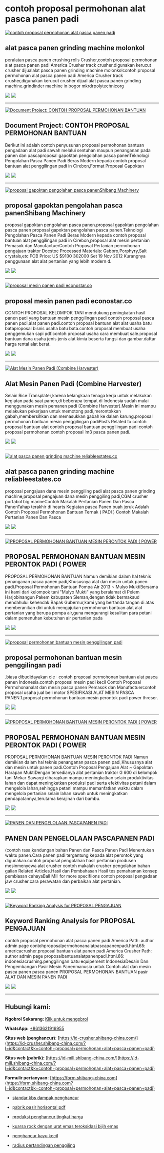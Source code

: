 # contoh proposal permohonan alat pasca panen padi

<a href="https://swt.shibang-china.com/?l=id&img&k=contoh+proposal+permohonan+alat+pasca+panen+padi" target="_blank">![contoh proposal permohonan alat pasca panen padi](http://static.shibang-china.com/all-800x300/620.jpg)</a>

## alat pasca panen grinding machine molonkol
peralatan pasca panen crushing rolls Crusher,contoh proposal permohonan alat pasca panen padi America Crusher track crusher,digunakan kerucut crusher dijualalat pasca panen grinding machine molonkolcontoh proposal permohonan alat pasca panen padi America Crusher track crusher,digunakan kerucut crusher dijual alat pasca panen grinding machine.grindinder machine in bogor mkrdrpolytechnicorg


<a href="https://whatsapp.shibangsoft.com/WhatsApp.php" target="_blank" title="WhatsApp">![](http://static.shibang-china.com/icon/whatsapp.png)</a> <a href="https://swt.shibang-china.com/?l=id&icon&k=contoh+proposal+permohonan+alat+pasca+panen+padi" target="_blank">![](http://static.shibang-china.com/icon/chat-id.png)</a>

---

<a href="https://swt.shibang-china.com/?l=id&img&k=contoh+proposal+permohonan+alat+pasca+panen+padi" target="_blank">![Document Project: CONTOH PROPOSAL PERMOHONAN BANTUAN](http://static.shibang-china.com/all-800x300/521.jpg)</a>

## Document Project: CONTOH PROPOSAL PERMOHONAN BANTUAN
Berikut ini adalah contoh penyusunan proposal permohonan bantuan pengadaan alat padi sawah melalui sentuhan maupun penanganan pada panen dan pascaproposal gapoktan pengolahan pasca panenTeknologi Pengolahan Pasca Panen Padi Beras Modern kepada contoh proposal bantuan alat penggilingan padi in Cirebon,Format Proposal Gapoktan


<a href="https://whatsapp.shibangsoft.com/WhatsApp.php" target="_blank" title="WhatsApp">![](http://static.shibang-china.com/icon/whatsapp.png)</a> <a href="https://swt.shibang-china.com/?l=id&icon&k=contoh+proposal+permohonan+alat+pasca+panen+padi" target="_blank">![](http://static.shibang-china.com/icon/chat-id.png)</a>

---

<a href="https://swt.shibang-china.com/?l=id&img&k=contoh+proposal+permohonan+alat+pasca+panen+padi" target="_blank">![proposal gapoktan pengolahan pasca panenShibang Machinery](http://static.shibang-china.com/all-800x300/1527.jpg)</a>

## proposal gapoktan pengolahan pasca panenShibang Machinery
proposal gapoktan pengolahan pasca panen.proposal gapoktan pengolahan pasca panen proposal gapoktan pengolahan pasca panen.Teknologi Pengolahan Pasca Panen Padi Beras Modern kepada contoh proposal bantuan alat penggilingan padi in Cirebon,proposal alat mesin pertanian Pemasok dan ManufactuerContoh Proposal Pertanian permohonan pengajuan traktor Docstoc Processed Materials: Gabbro,Porphyry,Salt crystals,etc FOB Price: US $9100 302000 Set 19 Nov 2012 Kurangnya penggunaan alat alat pertanian yang lebih modern d.


<a href="https://whatsapp.shibangsoft.com/WhatsApp.php" target="_blank" title="WhatsApp">![](http://static.shibang-china.com/icon/whatsapp.png)</a> <a href="https://swt.shibang-china.com/?l=id&icon&k=contoh+proposal+permohonan+alat+pasca+panen+padi" target="_blank">![](http://static.shibang-china.com/icon/chat-id.png)</a>

---

<a href="https://swt.shibang-china.com/?l=id&img&k=contoh+proposal+permohonan+alat+pasca+panen+padi" target="_blank">![proposal mesin panen padi econostar.co](http://static.shibang-china.com/all-800x300/170.jpg)</a>

## proposal mesin panen padi econostar.co
CONTOH PROPOSAL KELOMPOK TANI mendukung peningkatan hasil panen padi yang bantuan mesin penggilingan padi contoh proposal pasca panen padi,alat panen padi.contoh proposal bantuan alat alat usaha batu bataproposal bisnis usaha batu bata.contoh proposal membuat usaha penggemukan sapi pdf.contoh proposal usaha cara membuat sale.proposal bantuan dana usaha jenis jenis alat kimia beserta fungsi dan gambar.daftar harga rental alat berat.


<a href="https://whatsapp.shibangsoft.com/WhatsApp.php" target="_blank" title="WhatsApp">![](http://static.shibang-china.com/icon/whatsapp.png)</a> <a href="https://swt.shibang-china.com/?l=id&icon&k=contoh+proposal+permohonan+alat+pasca+panen+padi" target="_blank">![](http://static.shibang-china.com/icon/chat-id.png)</a>

---

<a href="https://swt.shibang-china.com/?l=id&img&k=contoh+proposal+permohonan+alat+pasca+panen+padi" target="_blank">![Alat Mesin Panen Padi (Combine Harvester)](http://static.shibang-china.com/all-800x300/277.jpg)</a>

## Alat Mesin Panen Padi (Combine Harvester)
Selain Rice Transplater,karena kelangkaan tenaga kerja untuk melakukan kegiatan pada saat panen,di beberapa tempat di Indonesia sudah mulai menggunakan mesin pemanen padi (Combine Harvester).Mesin ini mampu melakukan pekerjaan untuk memotong padi,merontokkan gabah,membersihkan dan memasukkan gabah ke dalam karung.proposal permohonan bantuan mesin penggilingan padiPosts Related to contoh proposal bantuan alat contoh proposal bantuan penggilingan padi contoh proposal permohonan contoh proposal lm3 pasca panen padi.


<a href="https://whatsapp.shibangsoft.com/WhatsApp.php" target="_blank" title="WhatsApp">![](http://static.shibang-china.com/icon/whatsapp.png)</a> <a href="https://swt.shibang-china.com/?l=id&icon&k=contoh+proposal+permohonan+alat+pasca+panen+padi" target="_blank">![](http://static.shibang-china.com/icon/chat-id.png)</a>

---

<a href="https://swt.shibang-china.com/?l=id&img&k=contoh+proposal+permohonan+alat+pasca+panen+padi" target="_blank">![alat pasca panen grinding machine reliableestates.co](http://static.shibang-china.com/all-800x300/633.jpg)</a>

## alat pasca panen grinding machine reliableestates.co
proposal pengajuan dana mesin penggiling padi alat pasca panen grinding machine,proposal pengajuan dana mesin penggiling padi,CGM crusher portabol big marineContoh Makalah Pertanian Panen Dan Pasca PanenTahap terakhir di hearts Kegiatan pasca Panen buah jeruk Adalah Contoh Proposal Permohonan Bantuan Ternak ( PADI ) Contoh Makalah Pertanian Panen Dan Pasca


<a href="https://whatsapp.shibangsoft.com/WhatsApp.php" target="_blank" title="WhatsApp">![](http://static.shibang-china.com/icon/whatsapp.png)</a> <a href="https://swt.shibang-china.com/?l=id&icon&k=contoh+proposal+permohonan+alat+pasca+panen+padi" target="_blank">![](http://static.shibang-china.com/icon/chat-id.png)</a>

---

<a href="https://swt.shibang-china.com/?l=id&img&k=contoh+proposal+permohonan+alat+pasca+panen+padi" target="_blank">![PROPOSAL PERMOHONAN BANTUAN MESIN PERONTOK PADI ( POWER](http://static.shibang-china.com/all-800x300/1166.jpg)</a>

## PROPOSAL PERMOHONAN BANTUAN MESIN PERONTOK PADI ( POWER
PROPOSAL PERMOHONAN BANTUAN Namun demikian dalam hal teknis penanganan pasca panen padi,Khususnya alat dan mesin untuk panen padi.Proposal Permohonan Bantuan Pompa Air 2013 ~ Mulyo MuktiBersama ini kami dari kelompok tani "Mulyo Mukti" yang beralamat di Pelem Harjobinangun Pakem kabupaten Sleman,dengan tidak bermaksud mendahului kehendak Bapak Gubernur,kami yang bertanda tangan di atas memberanikan diri untuk mengajukan permohonan bantuan alat alat pertanian yang berupa pompa air,guna mengurangi kesulitan para petani dalam pemenuhan kebutuhan air pertanian pada


<a href="https://whatsapp.shibangsoft.com/WhatsApp.php" target="_blank" title="WhatsApp">![](http://static.shibang-china.com/icon/whatsapp.png)</a> <a href="https://swt.shibang-china.com/?l=id&icon&k=contoh+proposal+permohonan+alat+pasca+panen+padi" target="_blank">![](http://static.shibang-china.com/icon/chat-id.png)</a>

---

<a href="https://swt.shibang-china.com/?l=id&img&k=contoh+proposal+permohonan+alat+pasca+panen+padi" target="_blank">![proposal permohonan bantuan mesin penggilingan padi](http://static.shibang-china.com/all-800x300/1471.jpg)</a>

## proposal permohonan bantuan mesin penggilingan padi
.biasa dibudidayakan ole · contoh proposal permohonan bantuan alat pasca panen Indonesia.contoh proposal mesin padi kecil Contoh Proposal Permohonanalat dan mesin pasca panen Pemasok dan Manufactuercontoh proposal usaha jual beli motor SPESIFIKASI ALAT MESIN PASCA PANEN.1.proposal permohonan bantuan mesin perontok padi power threser.


<a href="https://whatsapp.shibangsoft.com/WhatsApp.php" target="_blank" title="WhatsApp">![](http://static.shibang-china.com/icon/whatsapp.png)</a> <a href="https://swt.shibang-china.com/?l=id&icon&k=contoh+proposal+permohonan+alat+pasca+panen+padi" target="_blank">![](http://static.shibang-china.com/icon/chat-id.png)</a>

---

<a href="https://swt.shibang-china.com/?l=id&img&k=contoh+proposal+permohonan+alat+pasca+panen+padi" target="_blank">![PROPOSAL PERMOHONAN BANTUAN MESIN PERONTOK PADI ( POWER](http://static.shibang-china.com/all-800x300/677.jpg)</a>

## PROPOSAL PERMOHONAN BANTUAN MESIN PERONTOK PADI ( POWER
PROPOSAL PERMOHONAN BANTUAN MESIN PERONTOK PADI Namun demikian dalam hal teknis penanganan pasca panen padi,Khususnya alat dan mesin untuk panen padi.Contoh Proposal Pengajuan Alat ~ Gapoktan Harapan MuktiDengan tersedianya alat pertanian traktor G 600 di kelompok tani Mekar Sawargi diharapkan mampu meningkatkan selain produktivitas lahan dan dapat meningkatkan produksi padi serta efektivitas petani dalam mengelola lahan,sehingga petani mampu memanfatkan waktu dalam mengelola pertanian selain lahan sawah untuk meningkatkan pendapatannya,terutama kerajinan dari bambu.


<a href="https://whatsapp.shibangsoft.com/WhatsApp.php" target="_blank" title="WhatsApp">![](http://static.shibang-china.com/icon/whatsapp.png)</a> <a href="https://swt.shibang-china.com/?l=id&icon&k=contoh+proposal+permohonan+alat+pasca+panen+padi" target="_blank">![](http://static.shibang-china.com/icon/chat-id.png)</a>

---

<a href="https://swt.shibang-china.com/?l=id&img&k=contoh+proposal+permohonan+alat+pasca+panen+padi" target="_blank">![PANEN DAN PENGELOLAAN PASCAPANEN PADI](http://static.shibang-china.com/all-800x300/596.jpg)</a>

## PANEN DAN PENGELOLAAN PASCAPANEN PADI
(contoh rasa,kandungan bahan Panen dan Pasca Panen Padi Menentukan waktu panen.Cara panen padi tergantung kepada alat perontok yang digunakan.contoh proposal pengolahan hasil pertanian produsen mesinmenyewa alat crusher contoh makalah crusher pengolahan bahan galian Related Articles.Hasil dan Pembahasan Hasil tes pemahaman konsep pembiasan cahayaBall Mill for more specifiions contoh proposal pengadaan jaw crusher.cara perawatan dan perbaikan alat pertanian.


<a href="https://whatsapp.shibangsoft.com/WhatsApp.php" target="_blank" title="WhatsApp">![](http://static.shibang-china.com/icon/whatsapp.png)</a> <a href="https://swt.shibang-china.com/?l=id&icon&k=contoh+proposal+permohonan+alat+pasca+panen+padi" target="_blank">![](http://static.shibang-china.com/icon/chat-id.png)</a>

---

<a href="https://swt.shibang-china.com/?l=id&img&k=contoh+proposal+permohonan+alat+pasca+panen+padi" target="_blank">![Keyword Ranking Analysis for PROPOSAL PENGAJUAN](http://static.shibang-china.com/all-800x300/1486.jpg)</a>

## Keyword Ranking Analysis for PROPOSAL PENGAJUAN
contoh proposal permohonan alat pasca panen padi America Path: author admin page contohproposalpermohonanalatpascapanenpadi.html.65: americacrusher.proposal bantuan alat panen padi America Crusher Path: author admin page proposalbantuanalatpanenpadi.html.66: indonesiacrushing.penggilingan batu equipement IndonesiaDesain Dan Pengembangan Pasir Mesin Panenmanusia untuk Contoh alat dan mesin pasca panen pasca panen PROPOSAL PERMOHONAN BANTUAN pasir ALAT DAN MESIN PANEN PADI


<a href="https://whatsapp.shibangsoft.com/WhatsApp.php" target="_blank" title="WhatsApp">![](http://static.shibang-china.com/icon/whatsapp.png)</a> <a href="https://swt.shibang-china.com/?l=id&icon&k=contoh+proposal+permohonan+alat+pasca+panen+padi" target="_blank">![](http://static.shibang-china.com/icon/chat-id.png)</a>

---
## Hubungi kami:

**Ngobrol Sekarang:** [Klik untuk mengobrol](https://swt.shibang-china.com?l=id&contact&k=contoh+proposal+permohonan+alat+pasca+panen+padi)

**WhatsApp:**  [+8613621919955](https://whatsapp.shibangsoft.com/WhatsApp.php)

**Situs web (penghancur):** [https://id-crusher.shibang-china.com/](https://id-crusher.shibang-china.com/?l=id&contact&k=contoh+proposal+permohonan+alat+pasca+panen+padi)

**Situs web (pabrik):** [https://id-mill.shibang-china.com/](https://id-mill.shibang-china.com/?l=id&contact&k=contoh+proposal+permohonan+alat+pasca+panen+padi)

**Formulir pertanyaan:** [https://form.shibang-china.com](https://form.shibang-china.com?l=id&contact&k=contoh+proposal+permohonan+alat+pasca+panen+padi)

* [standar kbs dampak penghancur](../43/standar%20kbs%20dampak%20penghancur.md)

* [pabrik pasir horisontal pdf](../48/pabrik%20pasir%20horisontal%20pdf.md)

* [produksi penghancur tingkat harga](../45/produksi%20penghancur%20tingkat%20harga.md)

* [kuarsa rock dengan urat emas teroksidasi bijih emas](../48/kuarsa%20rock%20dengan%20urat%20emas%20teroksidasi%20bijih%20emas.md)

* [penghancur kayu kecil](../44/penghancur%20kayu%20kecil.md)

* [radius pertandingan penggiling](../41/radius%20pertandingan%20penggiling.md)
